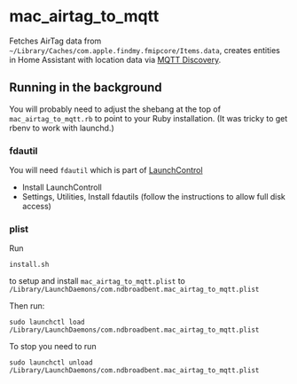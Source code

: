 # mac\_airtag\_to\_mqtt

Fetches AirTag data from `~/Library/Caches/com.apple.findmy.fmipcore/Items.data`, creates entities in Home Assistant with location data via [MQTT Discovery](https://www.home-assistant.io/integrations/mqtt/#mqtt-discovery).

## Running in the background

You will probably need to adjust the shebang at the top of `mac_airtag_to_mqtt.rb` to point to your Ruby installation. (It was tricky to get rbenv to work with launchd.)

### fdautil

You will need ```fdautil``` which is part of [LaunchControl](https://www.soma-zone.com/LaunchControl/)

* Install LaunchControll
* Settings, Utilities, Install fdautils (follow the instructions to allow full disk access)

### plist

Run

    install.sh
    
to setup and install ```mac_airtag_to_mqtt.plist``` to ```/Library/LaunchDaemons/com.ndbroadbent.mac_airtag_to_mqtt.plist```

Then run:

    sudo launchctl load /Library/LaunchDaemons/com.ndbroadbent.mac_airtag_to_mqtt.plist

To stop you need to run 

    sudo launchctl unload /Library/LaunchDaemons/com.ndbroadbent.mac_airtag_to_mqtt.plist
